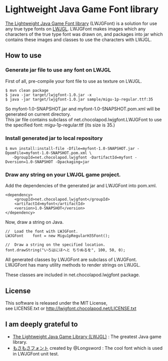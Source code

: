 # Lightweight Java Game Font library

[The Lightweight Java Game Font library](http://lwjgfont.chocolapod.net/) (LWJGFont) is a solution for use any true type fonts on [LWJGL](http://www.lwjgl.org/).
LWJGFont makes images which any characters of the true type font was drawn on,
and packages into jar which contains these images and classes to use the characters with LWJGL.

## How to use

### Generate jar file to use any font on LWJGL

First of all, pre-compile your font file to use as texture on LWJGL.  

    $ mvn clean package  
    $ java -jar target/lwjgfont-1.0.jar -x  
    $ java -jar target/lwjgfont-1.0.jar sample/migu-1p-regular.ttf:35  

So myfont-1.0-SNAPSHOT.jar and myfont-1.0-SNAPSHOT.pom.xml will be generated on current directory.  
This jar file contains subclass of net.chocolapod.lwjgfont.LWJGFont to use the specified font: migu-1p-regular.ttf (its size is 35.)  

### Install generated jar to local repository

    $ mvn install:install-file -Dfile=myfont-1.0-SNAPSHOT.jar -DpomFile=myfont-1.0-SNAPSHOT.pom.xml \  
	   -DgroupId=net.chocolapod.lwjgfont -DartifactId=myfont -Dversion=1.0-SNAPSHOT -Dpackaging=jar

### Draw any string on your LWJGL game project.

Add the dependencies of the generated jar and LWJGFont into pom.xml.  

    <dependency>
        <groupId>net.chocolapod.lwjgfont</groupId>
        <artifactId>myfont</artifactId>
        <version>1.0-SNAPSHOT</version>
    </dependency>

Now, draw a string on Java.  

    //  Load the font with LWJGFont.
    LWJGFont    font = new Migu1pRegularH35Font();
 
    //  Draw a string on the specified location.
    font.drawString("いろはにほへと ちりぬるを", 100, 50, 0);

All generated classes by LWJGFont are subclass of LWJGFont.  
LWJGFont has many utility methods to render strings on LWJGL.  

These classes are included in net.chocolapod.lwjgfont package.  

## License

This software is released under the MIT License,  
see LICENSE.txt or http://lwjgfont.chocolapod.net/LICENSE.txt

## I am deeply grateful to

* [The Lightweight Java Game Library (LWJGL)](http://lwjgl.org/) : The greatest Java game library.
* [もさもさフォント](http://lovalotta.pya.jp/mosamosa/) created by @Longsword : The cool font which is used in LWJGFont unit test.

